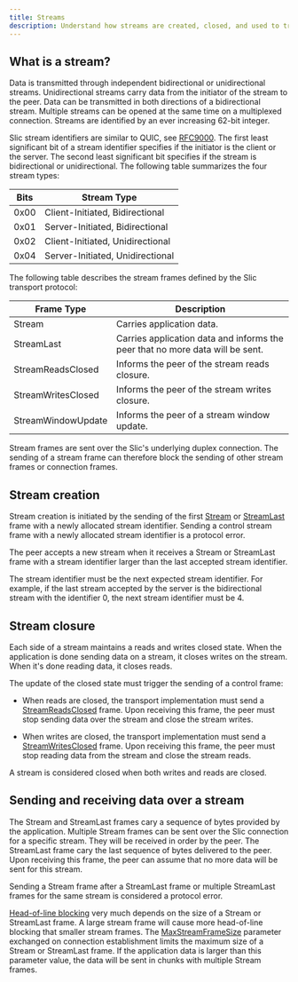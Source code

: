 ```yaml
---
title: Streams
description: Understand how streams are created, closed, and used to transmit data.
---
```


## What is a stream?

Data is transmitted through independent bidirectional or unidirectional streams. Unidirectional streams carry data from
the initiator of the stream to the peer. Data can be transmitted in both directions of a bidirectional stream. Multiple
streams can be opened at the same time on a multiplexed connection. Streams are identified by an ever increasing 62-bit
integer.

Slic stream identifiers are similar to QUIC, see [RFC9000][rfc9000]. The first least significant bit of a stream
identifier specifies if the initiator is the client or the server. The second least significant bit specifies if the
stream is bidirectional or unidirectional. The following table summarizes the four stream types:

| Bits | Stream Type                      |
| ---- | -------------------------------- |
| 0x00 | Client-Initiated, Bidirectional  |
| 0x01 | Server-Initiated, Bidirectional  |
| 0x02 | Client-Initiated, Unidirectional |
| 0x04 | Server-Initiated, Unidirectional |

The following table describes the stream frames defined by the Slic transport protocol:

| Frame Type         | Description                                                                   |
| ------------------ | ----------------------------------------------------------------------------- |
| Stream             | Carries application data.                                                     |
| StreamLast         | Carries application data and informs the peer that no more data will be sent. |
| StreamReadsClosed  | Informs the peer of the stream reads closure.                                 |
| StreamWritesClosed | Informs the peer of the stream writes closure.                                |
| StreamWindowUpdate | Informs the peer of a stream window update.                                   |

Stream frames are sent over the Slic's underlying duplex connection. The sending of a stream frame can therefore block the sending of other stream frames or connection frames.

## Stream creation

Stream creation is initiated by the sending of the first [Stream][stream-frame] or [StreamLast][stream-last-frame] frame with a newly allocated stream identifier. Sending a control stream frame with a newly allocated stream identifier is a protocol error.

The peer accepts a new stream when it receives a Stream or StreamLast frame with a stream identifier larger than the
last accepted stream identifier.

The stream identifier must be the next expected stream identifier. For example, if the last stream accepted by the server is the bidirectional stream with the identifier 0, the next stream identifier must be 4.

## Stream closure

Each side of a stream maintains a reads and writes closed state. When the application is done sending data on a stream, it closes writes on the stream. When it's done reading data, it closes reads.

The update of the closed state must trigger the sending of a control frame:

- When reads are closed, the transport implementation must send a [StreamReadsClosed][stream-reads-closed-frame] frame. Upon receiving this frame, the peer must stop sending data over the stream and close the stream writes.

- When writes are closed, the transport implementation must send a [StreamWritesClosed][stream-writes-closed-frame]
  frame. Upon receiving this frame, the peer must stop reading data from the stream and close the stream reads.

A stream is considered closed when both writes and reads are closed.

## Sending and receiving data over a stream

The Stream and StreamLast frames cary a sequence of bytes provided by the application. Multiple Stream frames can be
sent over the Slic connection for a specific stream. They will be received in order by the peer. The StreamLast frame
cary the last sequence of bytes delivered to the peer. Upon receiving this frame, the peer can assume that no more data
will be sent for this stream.

Sending a Stream frame after a StreamLast frame or multiple StreamLast frames for the same stream is considered a
protocol error.

[Head-of-line blocking][hol] very much depends on the size of a Stream or StreamLast frame. A large stream frame will
cause more head-of-line blocking that smaller stream frames. The [MaxStreamFrameSize][connection-parameters] parameter
exchanged on connection establishment limits the maximum size of a Stream or StreamLast frame. If the application data
is larger than this parameter value, the data will be sent in chunks with multiple Stream frames.

[rfc9000]: https://www.rfc-editor.org/rfc/rfc9000.html#name-stream-types-and-identifier
[hol]: https://en.wikipedia.org/wiki/Head-of-line_blocking
[connection-parameters]: connection-establishment#connection-establishment-parameters
[stream-frame]: protocol-frames#stream-and-streamlast-frames
[stream-last-frame]: protocol-frames#stream-and-streamlast-frames
[stream-reads-closed-frame]: protocol-frames#streamreadsclosed-and-streamwritesclosed-frames
[stream-writes-closed-frame]: protocol-frames#streamreadsclosed-and-streamwritesclosed-frames
[stream-window-update-frame]: protocol-frames#streamwindowupdate-frame
